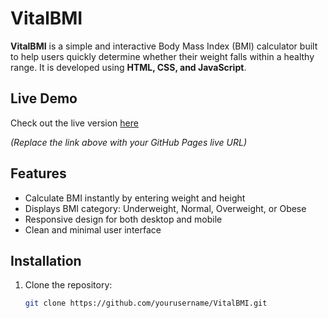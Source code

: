 # VitalBMI

**VitalBMI** is a simple and interactive Body Mass Index (BMI) calculator built to help users quickly determine whether their weight falls within a healthy range. It is developed using **HTML, CSS, and JavaScript**.

## Live Demo
Check out the live version [here](https://vishal-1325.github.io/VitalBMI/)  

*(Replace the link above with your GitHub Pages live URL)*

## Features
- Calculate BMI instantly by entering weight and height
- Displays BMI category: Underweight, Normal, Overweight, or Obese
- Responsive design for both desktop and mobile
- Clean and minimal user interface

## Installation
1. Clone the repository:
   ```bash
   git clone https://github.com/yourusername/VitalBMI.git
